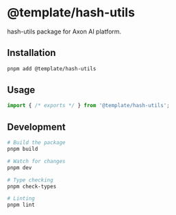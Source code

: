 # @template/hash-utils

hash-utils package for Axon AI platform.

## Installation

```bash
pnpm add @template/hash-utils
```

## Usage

```typescript
import { /* exports */ } from '@template/hash-utils';
```

## Development

```bash
# Build the package
pnpm build

# Watch for changes
pnpm dev

# Type checking
pnpm check-types

# Linting
pnpm lint
```
